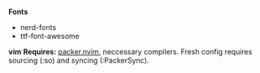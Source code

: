 **Fonts**
  - nerd-fonts
  - ttf-font-awesome

**vim**
**Requires:** [packer.nvim](https://github.com/wbthomason/packer.nvim), neccessary compilers. Fresh config requires sourcing (:so) and syncing (:PackerSync).
